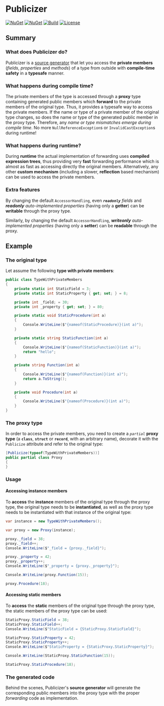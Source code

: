 # Publicizer

[![NuGet](https://img.shields.io/nuget/v/Publicizer.svg)](https://www.nuget.org/packages/Publicizer) [![NuGet](https://img.shields.io/github/release/davidnemeti/Publicizer?display_name=tag&sort=semver)](../../releases/latest) [![Build](https://github.com/davidnemeti/Publicizer/actions/workflows/build.yml/badge.svg)](https://github.com/davidnemeti/Publicizer/actions/workflows/build.yml) [![License](https://img.shields.io/badge/license-LGPLv3-green)](https://licenses.nuget.org/LGPL-3.0-only)

## Summary

### What does Publicizer do?

Publicizer is a [source generator](https://learn.microsoft.com/en-us/dotnet/csharp/roslyn-sdk/source-generators-overview) that let you access the **private members** (*fields*, *properties* and *methods*) of a type from outside with **compile-time safety** in a **typesafe** manner.

### What happens during compile time?

The private members of the type is accessed through a **proxy** type containing generated public members which **forward** to the private members of the original type. Thus, it provides a typesafe way to access the private members. If the name or type of a private member of the original type changes, so does the name or type of the generated public member in the proxy type. Therefore, any *name or type mismatches emerge during compile time*. No more `NullReferenceException`s or `InvalidCastException`s during runtime!

### What happens during runtime?

During **runtime** the actual implementation of forwarding uses **compiled expression trees**, thus providing very **fast** forwarding performance which is almost as fast as accessing directly the original members. Alternatively, any other **custom mechanism** (including a slower, **reflection** based mechanism) can be used to access the private members.

### Extra features

By changing the default `AccessorHandling`, even ***`readonly`** fields* and ***readonly** auto-implemented properties* (having only a **getter**) can be **writable** through the proxy type.

Similarly, by changing the default `AccessorHandling`, ***writeonly** auto-implemented properties* (having only a **setter**) can be **readable** through the proxy.

## Example

### The original type

Let assume the following **type with private members**:

```csharp
public class TypeWithPrivateMembers
{
    private static int StaticField = 3;
    private static int StaticProperty { get; set; } = 8;

    private int _field; = 30;
    private int _property { get; set; } = 80;

    private static void StaticProcedure(int a)
    {
        Console.WriteLine($"{nameof(StaticProcedure)}(int a)");
    }

    private static string StaticFunction(int a)
    {
        Console.WriteLine($"{nameof(StaticFunction)}(int a)");
        return "hello";
    }

    private string Function(int a)
    {
        Console.WriteLine($"{nameof(Function)}(int a)");
        return a.ToString();
    }

    private void Procedure(int a)
    {
        Console.WriteLine($"{nameof(Procedure)}(int a)");
    }
}
```

### The proxy type

In order to access the private members, you need to create a *`partial`* **proxy type** (a **`class`**, **`struct`** or **`record`**, with an arbitrary name), decorate it with the `Publicize` attribute and refer to the original type:

```csharp
[Publicize(typeof(TypeWithPrivateMembers))]
public partial class Proxy
{
}
```

### Usage

#### Accessing instance members

To **access** the **instance** members of the original type through the proxy type, the original type needs to be **instantiated**, as well as the proxy type needs to be instantiated with that instance of the original type:

```csharp
var instance = new TypeWithPrivateMembers();

var proxy = new Proxy(instance);

proxy._field = 38;
proxy._field++;
Console.WriteLine($"_field = {proxy._field}");

proxy._property = 42;
proxy._property++;
Console.WriteLine($"_property = {proxy._property}");

Console.WriteLine(proxy.Function(15));

proxy.Procedure(18);
```

#### Accessing static members

To **access** the **static** members of the original type through the proxy type, the static members of the proxy type can be used:

```csharp
StaticProxy.StaticField = 38;
StaticProxy.StaticField++;
Console.WriteLine($"StaticField = {StaticProxy.StaticField}");

StaticProxy.StaticProperty = 42;
StaticProxy.StaticProperty++;
Console.WriteLine($"StaticProperty = {StaticProxy.StaticProperty}");

Console.WriteLine(StaticProxy.StaticFunction(15));

StaticProxy.StaticProcedure(18);
```

### The generated code

Behind the scenes, Publicizer's **source generator** will generate the corresponding public members into the proxy type with the proper *forwarding* code as implementation.
